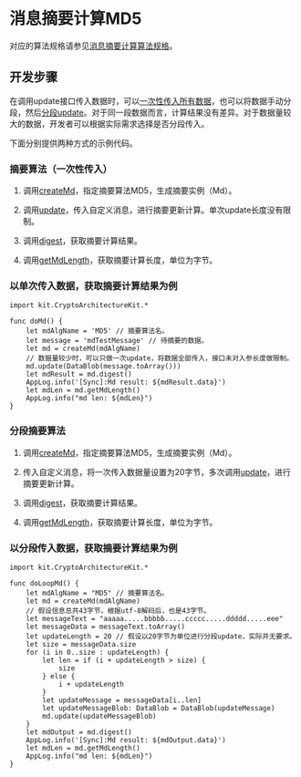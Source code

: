 # 消息摘要计算MD5

对应的算法规格请参见[消息摘要计算算法规格](./cj-crypto-generate-message-digest-overview.md#支持的算法与规格)。

## 开发步骤

在调用update接口传入数据时，可以[一次性传入所有数据](#摘要算法一次性传入)，也可以将数据手动分段，然后[分段update](#分段摘要算法)。对于同一段数据而言，计算结果没有差异。对于数据量较大的数据，开发者可以根据实际需求选择是否分段传入。

下面分别提供两种方式的示例代码。

### 摘要算法（一次性传入）

1. 调用[createMd](../../../../API_Reference/source_zh_cn/apis/CryptoArchitectureKit/cj-apis-crypto.md#func-createmdstring)，指定摘要算法MD5，生成摘要实例（Md）。

2. 调用[update](../../../../API_Reference/source_zh_cn/apis/CryptoArchitectureKit/cj-apis-crypto.md#func-updatedatablob-2)，传入自定义消息，进行摘要更新计算。单次update长度没有限制。

3. 调用[digest](../../../../API_Reference/source_zh_cn/apis/CryptoArchitectureKit/cj-apis-crypto.md#func-digest)，获取摘要计算结果。

4. 调用[getMdLength](../../../../API_Reference/source_zh_cn/apis/CryptoArchitectureKit/cj-apis-crypto.md#func-getmdlength)，获取摘要计算长度，单位为字节。

### 以单次传入数据，获取摘要计算结果为例

<!-- compile -->

```cangjie
import kit.CryptoArchitectureKit.*

func doMd() {
    let mdAlgName = 'MD5' // 摘要算法名。
    let message = 'mdTestMessage' // 待摘要的数据。
    let md = createMd(mdAlgName)
    // 数据量较少时，可以只做一次update，将数据全部传入，接口未对入参长度做限制。
    md.update(DataBlob(message.toArray()))
    let mdResult = md.digest()
    AppLog.info('[Sync]:Md result: ${mdResult.data}')
    let mdLen = md.getMdLength()
    AppLog.info("md len: ${mdLen}")
}
```

### 分段摘要算法

1. 调用[createMd](../../../../API_Reference/source_zh_cn/apis/CryptoArchitectureKit/cj-apis-crypto.md#func-createmdstring)，指定摘要算法MD5，生成摘要实例（Md）。

2. 传入自定义消息，将一次传入数据量设置为20字节，多次调用[update](../../../../API_Reference/source_zh_cn/apis/CryptoArchitectureKit/cj-apis-crypto.md#func-updatedatablob-2)，进行摘要更新计算。

3. 调用[digest](../../../../API_Reference/source_zh_cn/apis/CryptoArchitectureKit/cj-apis-crypto.md#func-digest)，获取摘要计算结果。

4. 调用[getMdLength](../../../../API_Reference/source_zh_cn/apis/CryptoArchitectureKit/cj-apis-crypto.md#func-getmdlength)，获取摘要计算长度，单位为字节。

### 以分段传入数据，获取摘要计算结果为例

<!-- compile -->

```cangjie
import kit.CryptoArchitectureKit.*

func doLoopMd() {
    let mdAlgName = "MD5" // 摘要算法名。
    let md = createMd(mdAlgName)
    // 假设信息总共43字节，根据utf-8解码后，也是43字节。
    let messageText = "aaaaa.....bbbbb.....ccccc.....ddddd.....eee"
    let messageData = messageText.toArray()
    let updateLength = 20 // 假设以20字节为单位进行分段update，实际并无要求。
    let size = messageData.size
    for (i in 0..size : updateLength) {
        let len = if (i + updateLength > size) {
            size
        } else {
            i + updateLength
        }
        let updateMessage = messageData[i..len]
        let updateMessageBlob: DataBlob = DataBlob(updateMessage)
        md.update(updateMessageBlob)
    }
    let mdOutput = md.digest()
    AppLog.info('[Sync]:Md result: ${mdOutput.data}')
    let mdLen = md.getMdLength()
    AppLog.info("md len: ${mdLen}")
}
```

